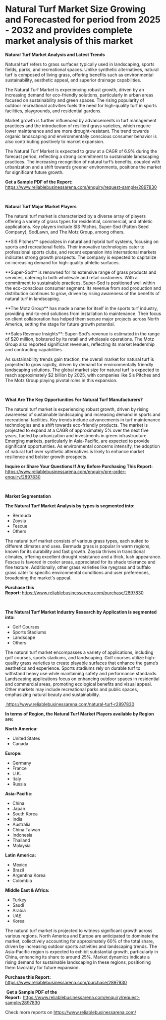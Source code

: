 <p><h1>Natural Turf Market Size Growing and Forecasted for period from 2025 - 2032 and provides complete market analysis of this market</h1></p><p><strong>Natural Turf Market Analysis and Latest Trends</strong></p>
<p><p>Natural turf refers to grass surfaces typically used in landscaping, sports fields, parks, and recreational spaces. Unlike synthetic alternatives, natural turf is composed of living grass, offering benefits such as environmental sustainability, aesthetic appeal, and superior drainage capabilities. </p><p>The Natural Turf Market is experiencing robust growth, driven by an increasing demand for eco-friendly solutions, particularly in urban areas focused on sustainability and green spaces. The rising popularity of outdoor recreational activities fuels the need for high-quality turf in sports facilities, playgrounds, and residential gardens. </p><p>Market growth is further influenced by advancements in turf management practices and the introduction of resilient grass varieties, which require lower maintenance and are more drought-resistant. The trend towards organic landscaping and environmentally conscious consumer behavior is also contributing positively to market expansion. </p><p>The Natural Turf Market is expected to grow at a CAGR of 6.9% during the forecast period, reflecting a strong commitment to sustainable landscaping practices. The increasing recognition of natural turf’s benefits, coupled with urbanization and a shift towards greener environments, positions the market for significant future growth.</p></p>
<p><strong>Get a Sample PDF of the Report:&nbsp;</strong> <a href="https://www.reliablebusinessarena.com/enquiry/request-sample/2897830?utm_campaign=2294&utm_medium=2&utm_source=Github&utm_content=ia&utm_term=15032025&utm_id=natural-turf">https://www.reliablebusinessarena.com/enquiry/request-sample/2897830</a></p>
<p>&nbsp;</p>
<p><strong>Natural Turf Major Market Players</strong></p>
<p><p>The natural turf market is characterized by a diverse array of players offering a variety of grass types for residential, commercial, and athletic applications. Key players include SIS Pitches, Super-Sod (Patten Seed Company), SodLawn, and The Motz Group, among others.</p><p>**SIS Pitches** specializes in natural and hybrid turf systems, focusing on sports and recreational fields. Their innovative technologies cater to professional sports clubs, and recent expansion into international markets indicates strong growth prospects. The company is expected to capitalize on increasing demand for high-quality athletic surfaces.</p><p>**Super-Sod** is renowned for its extensive range of grass products and services, catering to both wholesale and retail customers. With a commitment to sustainable practices, Super-Sod is positioned well within the eco-conscious consumer segment. Its revenue from sod production and distribution continues to grow, driven by rising awareness of the benefits of natural turf in landscaping.</p><p>**The Motz Group** has made a name for itself in the sports turf industry, providing end-to-end solutions from installation to maintenance. Their focus on client collaboration has helped them secure major projects across North America, setting the stage for future growth potential.</p><p>**Sales Revenue Insights**: Super-Sod's revenue is estimated in the range of $20 million, bolstered by its retail and wholesale operations. The Motz Group also reported significant revenues, reflecting its market leadership and contracting capabilities.</p><p>As sustainability trends gain traction, the overall market for natural turf is projected to grow rapidly, driven by demand for environmentally friendly landscaping solutions. The global market size for natural turf is expected to reach approximately $2 billion by 2025, with companies like Sis Pitches and The Motz Group playing pivotal roles in this expansion.</p></p>
<p>&nbsp;</p>
<p><strong>What Are The Key Opportunities For Natural Turf Manufacturers?</strong></p>
<p><p>The natural turf market is experiencing robust growth, driven by rising awareness of sustainable landscaping and increasing demand in sports and recreational facilities. Key trends include advancements in turf maintenance technologies and a shift towards eco-friendly products. The market is projected to expand at a CAGR of approximately 5% over the next five years, fueled by urbanization and investments in green infrastructure. Emerging markets, particularly in Asia-Pacific, are expected to provide significant opportunities. As environmental concerns intensify, the adoption of natural turf over synthetic alternatives is likely to enhance market resilience and bolster growth prospects.</p></p>
<p><strong>Inquire or Share Your Questions If Any Before Purchasing This Report:</strong> <a href="https://www.reliablebusinessarena.com/enquiry/pre-order-enquiry/2897830?utm_campaign=2294&utm_medium=2&utm_source=Github&utm_content=ia&utm_term=15032025&utm_id=natural-turf">https://www.reliablebusinessarena.com/enquiry/pre-order-enquiry/2897830</a></p>
<p>&nbsp;</p>
<p><strong>Market Segmentation</strong></p>
<p><strong>The Natural Turf Market Analysis by types is segmented into:</strong></p>
<p><ul><li>Bermuda</li><li>Zoysia</li><li>Fescue</li><li>Others</li></ul></p>
<p><p>The natural turf market consists of various grass types, each suited to different climates and uses. Bermuda grass is popular in warm regions, known for its durability and fast growth. Zoysia thrives in transitional climates, offering excellent drought resistance and a thick, lush appearance. Fescue is favored in cooler areas, appreciated for its shade tolerance and fine texture. Additionally, other grass varieties like ryegrass and buffalo grass cater to specific environmental conditions and user preferences, broadening the market's appeal.</p></p>
<p><strong>Purchase this Report:&nbsp;</strong><a href="https://www.reliablebusinessarena.com/purchase/2897830?utm_campaign=2294&utm_medium=2&utm_source=Github&utm_content=ia&utm_term=15032025&utm_id=natural-turf">https://www.reliablebusinessarena.com/purchase/2897830</a></p>
<p>&nbsp;</p>
<p><strong>The Natural Turf Market Industry Research by Application is segmented into:</strong></p>
<p><ul><li>Golf Courses</li><li>Sports Stadiums</li><li>Landscape</li><li>Others</li></ul></p>
<p><p>The natural turf market encompasses a variety of applications, including golf courses, sports stadiums, and landscaping. Golf courses utilize high-quality grass varieties to create playable surfaces that enhance the game’s aesthetics and experience. Sports stadiums rely on durable turf to withstand heavy use while maintaining safety and performance standards. Landscaping applications focus on enhancing outdoor spaces in residential and commercial areas, promoting ecological benefits and visual appeal. Other markets may include recreational parks and public spaces, emphasizing natural beauty and sustainability.</p></p>
<p><a href="https://www.reliablebusinessarena.com/natural-turf-r2897830?utm_campaign=2294&utm_medium=2&utm_source=Github&utm_content=ia&utm_term=15032025&utm_id=natural-turf">&nbsp;https://www.reliablebusinessarena.com/natural-turf-r2897830</a></p>
<p><strong>In terms of Region, the Natural Turf Market Players available by Region are:</strong></p>
<p>
    <p> <strong> North America: </strong>
        <ul>
            <li>United States</li>
            <li>Canada</li>
        </ul>
        </p> 
    <p> <strong> Europe: </strong>
        <ul>
            <li>Germany</li>
            <li>France</li>
            <li>U.K.</li>
            <li>Italy</li>
            <li>Russia</li>
        </ul>
        </p> 
    <p> <strong> Asia-Pacific: </strong>
        <ul>
            <li>China</li>
            <li>Japan</li>
            <li>South Korea</li>
            <li>India</li>
            <li>Australia</li>
            <li>China Taiwan</li>
            <li>Indonesia</li>
            <li>Thailand</li>
            <li>Malaysia</li>
        </ul>
        </p> 
    <p> <strong> Latin America: </strong>
        <ul>
            <li>Mexico</li>
            <li>Brazil</li>
            <li>Argentina Korea</li>
            <li>Colombia</li>
        </ul>
        </p> 
    <p> <strong> Middle East & Africa: </strong>
        <ul>
            <li>Turkey</li>
            <li>Saudi</li>
            <li>Arabia</li>
            <li>UAE</li>
            <li>Korea</li>
        </ul>
    </p>
    </p>
<p><p>The natural turf market is projected to witness significant growth across various regions. North America and Europe are anticipated to dominate the market, collectively accounting for approximately 60% of the total share, driven by increasing outdoor sports activities and landscaping trends. The Asia-Pacific region is expected to exhibit substantial growth, particularly in China, enhancing its share to around 25%. Market dynamics indicate a rising demand for sustainable landscaping in these regions, positioning them favorably for future expansion.</p></p>
<p><strong>Purchase this Report: </strong><a href="https://www.reliablebusinessarena.com/purchase/2897830?utm_campaign=2294&utm_medium=2&utm_source=Github&utm_content=ia&utm_term=15032025&utm_id=natural-turf">https://www.reliablebusinessarena.com/purchase/2897830</a></p>
<p>&nbsp;<strong>Get a Sample PDF of the Report:&nbsp;&nbsp;</strong><a href="https://www.reliablebusinessarena.com/enquiry/request-sample/2897830?utm_campaign=2294&utm_medium=2&utm_source=Github&utm_content=ia&utm_term=15032025&utm_id=natural-turf">https://www.reliablebusinessarena.com/enquiry/request-sample/2897830</a></p>
<p><strong></strong></p>
<p>Check more reports on <a href="https://www.reliablebusinessarena.com/?utm_campaign=2294&utm_medium=2&utm_source=Github&utm_content=ia&utm_term=15032025&utm_id=natural-turf">https://www.reliablebusinessarena.com/</a></p>